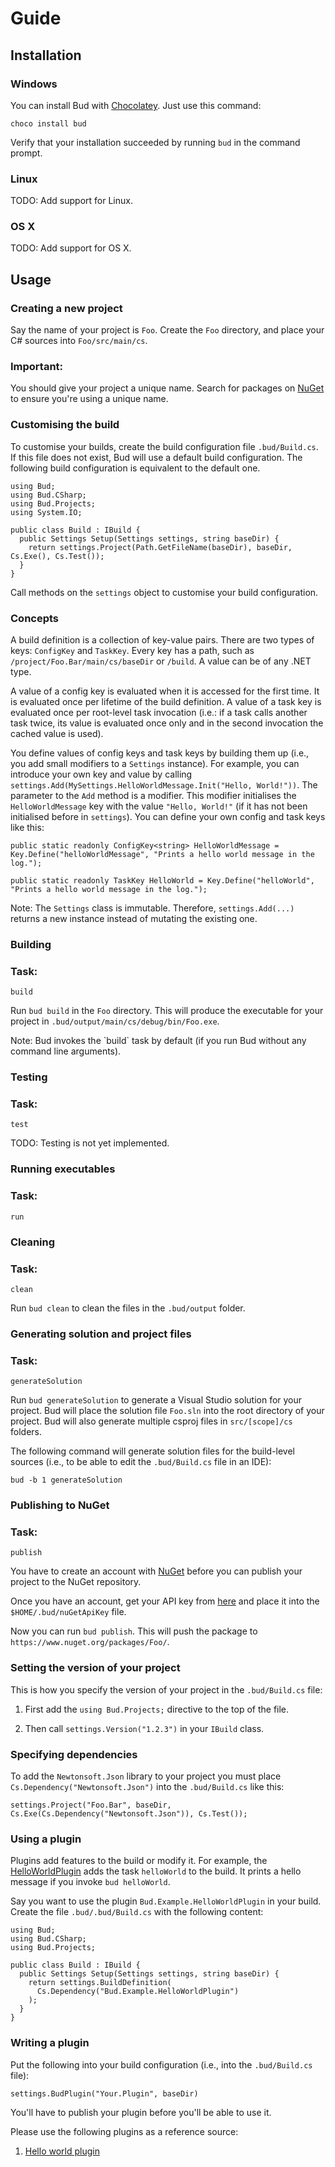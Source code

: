 # Guide


## Installation

### Windows

You can install Bud with [Chocolatey](https://chocolatey.org/packages/bud). Just use this command:

```language-bash
choco install bud
```

Verify that your installation succeeded by running <code>bud</code> in the command prompt.

### Linux

<div class="alert alert-warning">
  <span class="label label-warning">TODO:</span> Add support for Linux.
</div>

### OS X

<div class="alert alert-warning">
  <span class="label label-warning">TODO:</span> Add support for OS X.
</div>


## Usage

### Creating a new project

Say the name of your project is `Foo`. Create the `Foo` directory, and place your C# sources into
`Foo/src/main/cs`.

<div class="panel panel-danger">
  <div class="panel-heading">
    <h3 class="panel-title">Important:</h3>
  </div>

  <div class="panel-body">
    You should give your project a unique name.
    Search for packages on <a href="https://www.nuget.org/packages/">NuGet</a> to ensure
    you're using a unique name.
  </div>
</div>

### Customising the build

To customise your builds, create the build configuration file `.bud/Build.cs`. If this
file does not exist, Bud will use a default build configuration. The following build
configuration is equivalent to the default one.

```language-csharp
using Bud;
using Bud.CSharp;
using Bud.Projects;
using System.IO;

public class Build : IBuild {
  public Settings Setup(Settings settings, string baseDir) {
    return settings.Project(Path.GetFileName(baseDir), baseDir, Cs.Exe(), Cs.Test());
  }
}
```

Call methods on the `settings` object to customise your build configuration.


### Concepts

A build definition is a collection of key-value pairs. There are two types of keys: `ConfigKey` and
`TaskKey`. Every key has a path, such as `/project/Foo.Bar/main/cs/baseDir` or
`/build`. A value can be of any .NET type.

A value of a config key is evaluated when it is accessed for the first time. It is evaluated
once per lifetime of the build definition. A value of a task key is evaluated once per root-level task
invocation (i.e.: if a task calls another task twice, its value is evaluated once only and in the second
invocation the cached value is used).

You define values of config keys and task keys by building them up (i.e., you add small modifiers to a
`Settings` instance). For example, you can introduce your own key and value by calling
`settings.Add(MySettings.HelloWorldMessage.Init("Hello, World!"))`. The parameter to the
`Add` method is a modifier. This modifier initialises the
`HelloWorldMessage`
key with the value `"Hello, World!"` (if it has not been initialised before in `settings`).
You can define your own config and task keys like this:

```language-csharp
public static readonly ConfigKey<string> HelloWorldMessage = Key.Define("helloWorldMessage", "Prints a hello world message in the log.");

public static readonly TaskKey HelloWorld = Key.Define("helloWorld", "Prints a hello world message in the log.");
```

<div class="alert alert-info">
  <span class="label label-primary">Note:</span> The <code>Settings</code> class is immutable. Therefore,
  <code>settings.Add(...)</code> returns
  a new instance instead of mutating the existing one.
</div>


### Building

<div class="panel panel-success">
  <div class="panel-heading">
    <h3 class="panel-title">Task:</h3>
  </div>

  <div class="panel-body">
    <pre><code>build</code></pre>
  </div>
</div>

Run `bud build` in the `Foo` directory. This will produce the
executable for your project in `.bud/output/main/cs/debug/bin/Foo.exe`.

<div class="alert alert-info">
  <span class="label label-primary">Note:</span> Bud invokes the `build` task
  by default (if you run Bud without any command line arguments).
</div>


### Testing

<div class="panel panel-success">
  <div class="panel-heading">
    <h3 class="panel-title">Task:</h3>
  </div>

  <div class="panel-body">
    <pre><code>test</code></pre>
  </div>
</div>

<div class="alert alert-warning">
  <span class="label label-warning">TODO:</span> Testing is not yet implemented.
</div>


### Running executables

<div class="panel panel-success">
  <div class="panel-heading">
    <h3 class="panel-title">Task:</h3>
  </div>

  <div class="panel-body">
      <pre><code>run</code></pre>
  </div>
</div>


### Cleaning

<div class="panel panel-success">
  <div class="panel-heading">
    <h3 class="panel-title">Task:</h3>
  </div>

  <div class="panel-body">
    <pre><code>clean</code></pre>
  </div>
</div>

Run `bud clean` to clean the files in the `.bud/output` folder.


### Generating solution and project files

<div class="panel panel-success">
  <div class="panel-heading">
    <h3 class="panel-title">Task:</h3>
  </div>

  <div class="panel-body">
    <pre><code>generateSolution</code></pre>
  </div>
</div>

Run `bud generateSolution` to generate a Visual Studio solution for
your project. Bud will place the solution file `Foo.sln` into the root
directory of your project. Bud will also generate multiple csproj files in
`src/[scope]/cs` folders.

The following command will generate solution files for the build-level sources (i.e., to be able to edit the
`.bud/Build.cs` file in an IDE):

```language-bash
bud -b 1 generateSolution
```


### Publishing to NuGet

<div class="panel panel-success">
  <div class="panel-heading">
    <h3 class="panel-title">Task:</h3>
  </div>

  <div class="panel-body">
    <pre><code>publish</code></pre>
  </div>
</div>

You have to create an account with [NuGet](https://www.nuget.org/) before you can publish your
project to the NuGet repository.

Once you have an account, get your API key from [here](https://www.nuget.org/account) and
place it into the `$HOME/.bud/nuGetApiKey` file.

Now you can run `bud publish`. This will push the package to
`https://www.nuget.org/packages/Foo/`.


### Setting the version of your project

This is how you specify the version of your project in the `.bud/Build.cs` file:

1. First add the `using Bud.Projects;` directive to the top of the file.

2. Then call `settings.Version("1.2.3")` in your `IBuild` class.

### Specifying dependencies

To add the `Newtonsoft.Json` library to your project
you must place `Cs.Dependency("Newtonsoft.Json")` into
the `.bud/Build.cs` like this:

```language-csharp
settings.Project("Foo.Bar", baseDir, Cs.Exe(Cs.Dependency("Newtonsoft.Json")), Cs.Test());
```


### Using a plugin

Plugins add features to the build or modify it. For example, the [HelloWorldPlugin](https://github.com/urbas/Bud.Examples.HelloWorldPlugin)
adds the task `helloWorld` to the build. It prints a hello message if you invoke `bud helloWorld`.

Say you want to use the plugin `Bud.Example.HelloWorldPlugin` in your build. Create the file `.bud/.bud/Build.cs`
with the following content:

```language-csharp
using Bud;
using Bud.CSharp;
using Bud.Projects;

public class Build : IBuild {
  public Settings Setup(Settings settings, string baseDir) {
    return settings.BuildDefinition(
      Cs.Dependency("Bud.Example.HelloWorldPlugin")
    );
  }
}
```


### Writing a plugin

Put the following into your build configuration (i.e., into the `.bud/Build.cs`
file):

```language-csharp
settings.BudPlugin("Your.Plugin", baseDir)
```

You'll have to publish your plugin before you'll be able to use it.

Please use the following plugins as a reference source:

1. [Hello world plugin](https://github.com/urbas/Bud.Examples.HelloWorldPlugin)

